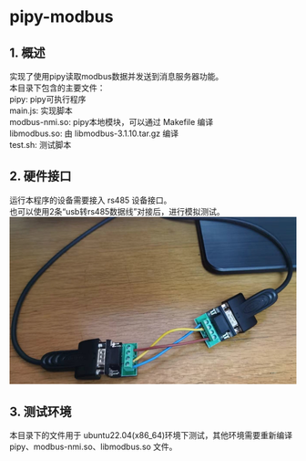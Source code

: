 # pipy-modbus
## 1. 概述
实现了使用pipy读取modbus数据并发送到消息服务器功能。  
本目录下包含的主要文件：  
pipy: pipy可执行程序  
main.js: 实现脚本   
modbus-nmi.so: pipy本地模块，可以通过 Makefile 编译  
libmodbus.so:  由 libmodbus-3.1.10.tar.gz 编译  
test.sh: 测试脚本  

## 2. 硬件接口
运行本程序的设备需要接入 rs485 设备接口。  
也可以使用2条“usb转rs485数据线”对接后，进行模拟测试。
![image](https://raw.githubusercontent.com/wanpf/pipy-modbus/main/usb-rs485.png)

## 3. 测试环境
本目录下的文件用于 ubuntu22.04(x86_64)环境下测试，其他环境需要重新编译 pipy、modbus-nmi.so、libmodbus.so 文件。
